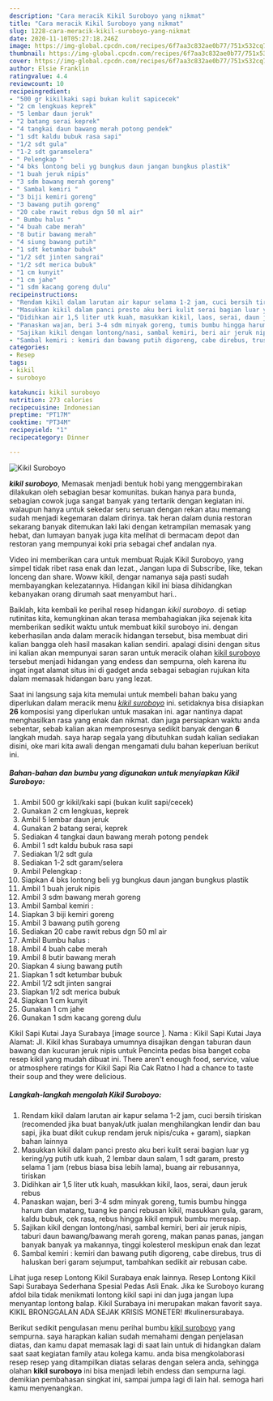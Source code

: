 ```yaml
---
description: "Cara meracik Kikil Suroboyo yang nikmat"
title: "Cara meracik Kikil Suroboyo yang nikmat"
slug: 1228-cara-meracik-kikil-suroboyo-yang-nikmat
date: 2020-11-10T05:27:18.246Z
image: https://img-global.cpcdn.com/recipes/6f7aa3c832ae0b77/751x532cq70/kikil-suroboyo-foto-resep-utama.jpg
thumbnail: https://img-global.cpcdn.com/recipes/6f7aa3c832ae0b77/751x532cq70/kikil-suroboyo-foto-resep-utama.jpg
cover: https://img-global.cpcdn.com/recipes/6f7aa3c832ae0b77/751x532cq70/kikil-suroboyo-foto-resep-utama.jpg
author: Elsie Franklin
ratingvalue: 4.4
reviewcount: 10
recipeingredient:
- "500 gr kikilkaki sapi bukan kulit sapicecek"
- "2 cm lengkuas keprek"
- "5 lembar daun jeruk"
- "2 batang serai keprek"
- "4 tangkai daun bawang merah potong pendek"
- "1 sdt kaldu bubuk rasa sapi"
- "1/2 sdt gula"
- "1-2 sdt garamselera"
- " Pelengkap "
- "4 bks lontong beli yg bungkus daun jangan bungkus plastik"
- "1 buah jeruk nipis"
- "3 sdm bawang merah goreng"
- " Sambal kemiri "
- "3 biji kemiri goreng"
- "3 bawang putih goreng"
- "20 cabe rawit rebus dgn 50 ml air"
- " Bumbu halus "
- "4 buah cabe merah"
- "8 butir bawang merah"
- "4 siung bawang putih"
- "1 sdt ketumbar bubuk"
- "1/2 sdt jinten sangrai"
- "1/2 sdt merica bubuk"
- "1 cm kunyit"
- "1 cm jahe"
- "1 sdm kacang goreng dulu"
recipeinstructions:
- "Rendam kikil dalam larutan air kapur selama 1-2 jam, cuci bersih tiriskan (recomended jika buat banyak/utk jualan menghilangkan lendir dan bau sapi, jika buat dikit cukup rendam jeruk nipis/cuka + garam), siapkan bahan lainnya"
- "Masukkan kikil dalam panci presto aku beri kulit serai bagian luar yg kering/yg putih utk kuah, 2 lembar daun salam, 1 sdt garam, presto selama 1 jam (rebus biasa bisa lebih lama), buang air rebusannya, tiriskan"
- "Didihkan air 1,5 liter utk kuah, masukkan kikil, laos, serai, daun jeruk rebus"
- "Panaskan wajan, beri 3-4 sdm minyak goreng, tumis bumbu hingga harum dan matang, tuang ke panci rebusan kikil, masukkan gula, garam, kaldu bubuk, cek rasa, rebus hingga kikil empuk bumbu meresap."
- "Sajikan kikil dengan lontong/nasi, sambal kemiri, beri air jeruk nipis, taburi daun bawang/bawang merah goreng, makan panas panas, jangan banyak banyak ya makannya, tinggi kolesterol meskipun enak dan lezat"
- "Sambal kemiri : kemiri dan bawang putih digoreng, cabe direbus, trus di haluskan beri garam sejumput, tambahkan sedikit air rebusan cabe."
categories:
- Resep
tags:
- kikil
- suroboyo

katakunci: kikil suroboyo 
nutrition: 273 calories
recipecuisine: Indonesian
preptime: "PT17M"
cooktime: "PT34M"
recipeyield: "1"
recipecategory: Dinner

---
```



![Kikil Suroboyo](https://img-global.cpcdn.com/recipes/6f7aa3c832ae0b77/751x532cq70/kikil-suroboyo-foto-resep-utama.jpg)

<b><i>kikil suroboyo</i></b>, Memasak menjadi bentuk hobi yang menggembirakan dilakukan oleh sebagian besar komunitas. bukan hanya para bunda, sebagian cowok juga sangat banyak yang tertarik dengan kegiatan ini. walaupun hanya untuk sekedar seru seruan dengan rekan atau memang sudah menjadi kegemaran dalam dirinya. tak heran dalam dunia restoran sekarang banyak ditemukan laki laki dengan ketrampilan memasak yang hebat, dan lumayan banyak juga kita melihat di bermacam depot dan restoran yang mempunyai koki pria sebagai chef andalan nya.

Video ini memberikan cara untuk membuat Rujak Kikil Suroboyo, yang simpel tidak ribet rasa enak dan lezat., Jangan lupa di Subscribe, like, tekan lonceng dan share. Woww kikil, dengar namanya saja pasti sudah membayangkan kelezatannya. Hidangan kikil ini biasa dihidangkan kebanyakan orang dirumah saat menyambut hari..

Baiklah, kita kembali ke perihal resep hidangan <i>kikil suroboyo</i>. di setiap rutinitas kita, kemungkinan akan terasa membahagiakan jika sejenak kita memberikan sedikit waktu untuk membuat kikil suroboyo ini. dengan keberhasilan anda dalam meracik hidangan tersebut, bisa membuat diri kalian bangga oleh hasil masakan kalian sendiri. apalagi disini dengan situs ini kalian akan mempunyai saran saran untuk meracik olahan <u>kikil suroboyo</u> tersebut menjadi hidangan yang endess dan sempurna, oleh karena itu ingat ingat alamat situs ini di gadget anda sebagai sebagian rujukan kita dalam memasak hidangan baru yang lezat.


Saat ini langsung saja kita memulai untuk membeli bahan baku yang diperlukan dalam meracik menu <u><i>kikil suroboyo</i></u> ini. setidaknya bisa disiapkan <b>26</b> komposisi yang diperlukan untuk masakan ini. agar nantinya dapat menghasilkan rasa yang enak dan nikmat. dan juga persiapkan waktu anda sebentar, sebab kalian akan memprosesnya sedikit banyak dengan <b>6</b> langkah mudah. saya harap segala yang dibutuhkan sudah kalian sediakan disini, oke mari kita awali dengan mengamati dulu bahan keperluan berikut ini.

<!--inarticleads1-->

##### Bahan-bahan dan bumbu yang digunakan untuk menyiapkan Kikil Suroboyo:

1. Ambil 500 gr kikil/kaki sapi (bukan kulit sapi/cecek)
1. Gunakan 2 cm lengkuas, keprek
1. Ambil 5 lembar daun jeruk
1. Gunakan 2 batang serai, keprek
1. Sediakan 4 tangkai daun bawang merah potong pendek
1. Ambil 1 sdt kaldu bubuk rasa sapi
1. Sediakan 1/2 sdt gula
1. Sediakan 1-2 sdt garam/selera
1. Ambil  Pelengkap :
1. Siapkan 4 bks lontong beli yg bungkus daun jangan bungkus plastik
1. Ambil 1 buah jeruk nipis
1. Ambil 3 sdm bawang merah goreng
1. Ambil  Sambal kemiri :
1. Siapkan 3 biji kemiri goreng
1. Ambil 3 bawang putih goreng
1. Sediakan 20 cabe rawit rebus dgn 50 ml air
1. Ambil  Bumbu halus :
1. Ambil 4 buah cabe merah
1. Ambil 8 butir bawang merah
1. Siapkan 4 siung bawang putih
1. Siapkan 1 sdt ketumbar bubuk
1. Ambil 1/2 sdt jinten sangrai
1. Siapkan 1/2 sdt merica bubuk
1. Siapkan 1 cm kunyit
1. Gunakan 1 cm jahe
1. Gunakan 1 sdm kacang goreng dulu


Kikil Sapi Kutai Jaya Surabaya [image source ]. Nama : Kikil Sapi Kutai Jaya Alamat: Jl. Kikil khas Surabaya umumnya disajikan dengan taburan daun bawang dan kucuran jeruk nipis untuk Pencinta pedas bisa banget coba resep kikil yang mudah dibuat ini. There aren&#39;t enough food, service, value or atmosphere ratings for Kikil Sapi Ria Cak Ratno I had a chance to taste their soup and they were delicious. 

<!--inarticleads2-->

##### Langkah-langkah mengolah Kikil Suroboyo:

1. Rendam kikil dalam larutan air kapur selama 1-2 jam, cuci bersih tiriskan (recomended jika buat banyak/utk jualan menghilangkan lendir dan bau sapi, jika buat dikit cukup rendam jeruk nipis/cuka + garam), siapkan bahan lainnya
1. Masukkan kikil dalam panci presto aku beri kulit serai bagian luar yg kering/yg putih utk kuah, 2 lembar daun salam, 1 sdt garam, presto selama 1 jam (rebus biasa bisa lebih lama), buang air rebusannya, tiriskan
1. Didihkan air 1,5 liter utk kuah, masukkan kikil, laos, serai, daun jeruk rebus
1. Panaskan wajan, beri 3-4 sdm minyak goreng, tumis bumbu hingga harum dan matang, tuang ke panci rebusan kikil, masukkan gula, garam, kaldu bubuk, cek rasa, rebus hingga kikil empuk bumbu meresap.
1. Sajikan kikil dengan lontong/nasi, sambal kemiri, beri air jeruk nipis, taburi daun bawang/bawang merah goreng, makan panas panas, jangan banyak banyak ya makannya, tinggi kolesterol meskipun enak dan lezat
1. Sambal kemiri : kemiri dan bawang putih digoreng, cabe direbus, trus di haluskan beri garam sejumput, tambahkan sedikit air rebusan cabe.


Lihat juga resep Lontong Kikil Surabaya enak lainnya. Resep Lontong Kikil Sapi Surabaya Sederhana Spesial Pedas Asli Enak. Jika ke Suroboyo kurang afdol bila tidak menikmati lontong kikil sapi ini dan juga jangan lupa menyantap lontong balap. Kikil Surabaya ini merupakan makan favorit saya. KIKIL BRONGGALAN ADA SEJAK KRISIS MONETER! #kulinersurabaya. 

Berikut sedikit pengulasan menu perihal bumbu <u>kikil suroboyo</u> yang sempurna. saya harapkan kalian sudah memahami dengan penjelasan diatas, dan kamu dapat memasak lagi di saat lain untuk di hidangkan dalam saat saat kegiatan family atau kolega kamu. anda bisa mengkolaborasi resep resep yang ditampilkan diatas selaras dengan selera anda, sehingga olahan <b>kikil suroboyo</b> ini bisa menjadi lebih endess dan sempurna lagi. demikian pembahasan singkat ini, sampai jumpa lagi di lain hal. semoga hari kamu menyenangkan.
